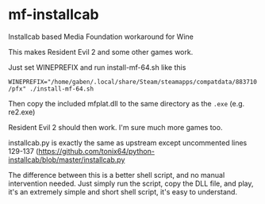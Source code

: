 # mf-installcab
Installcab based Media Foundation workaround for Wine

This makes Resident Evil 2 and some other games work.

Just set WINEPREFIX and run install-mf-64.sh like this

`WINEPREFIX="/home/gaben/.local/share/Steam/steamapps/compatdata/883710/pfx" ./install-mf-64.sh`

Then copy the included mfplat.dll to the same directory as the `.exe` (e.g. re2.exe)

Resident Evil 2 should then work. I'm sure much more games too.

installcab.py is exactly the same as upstream except uncommented lines 129-137 (https://github.com/tonix64/python-installcab/blob/master/installcab.py

The difference between this is a better shell script, and no manual intervention needed. Just simply run the script, copy the DLL file, and play, it's an extremely simple and short shell script, it's easy to understand.
